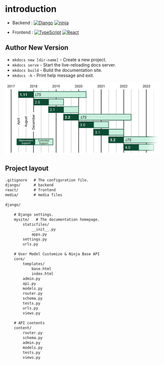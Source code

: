 # introduction

- Backend : [![Django](https://img.shields.io/badge/django-%23092E20.svg?style=for-the-badge&logo=django&logoColor=white)](https://www.djangoproject.com/) [![ninja](https://yongbeomkim.github.io/assets/code/ninja.png)](https://django-ninja.rest-framework.com/)

- Frontend : [![TypeScript](https://img.shields.io/badge/typescript-%23007ACC.svg?style=for-the-badge&logo=typescript&logoColor=white)](https://www.typescriptlang.org/) [![React](https://img.shields.io/badge/react-%2320232a.svg?style=for-the-badge&logo=react&logoColor=%2361DAFB)](https://ko.reactjs.org/)


## Author New Version

* `mkdocs new [dir-name]` - Create a new project.
* `mkdocs serve` - Start the live-reloading docs server.
* `mkdocs build` - Build the documentation site.
* `mkdocs -h` - Print help message and exit.

![Screenshot](img/django/map.png)

## Project layout

    .gitignore   # The configuration file.
    django/      # backend
    react/       # frontend
    media/       # media files

    django/

        # Django settings.
        mysite/   # The documentation homepage.
            staticfiles/
                __init__.py
                apps.py
            settings.py
            urls.py

        # User Model Customize & Ninja Base API
        core/
            templates/
                base.html
                index.html
            admin.py
            api.py
            models.py
            router.py                
            schema.py
            tests.py
            urls.py
            views.py

        # API contents
        content/   
            router.py                
            schema.py
            admin.py
            models.py
            tests.py
            views.py            
